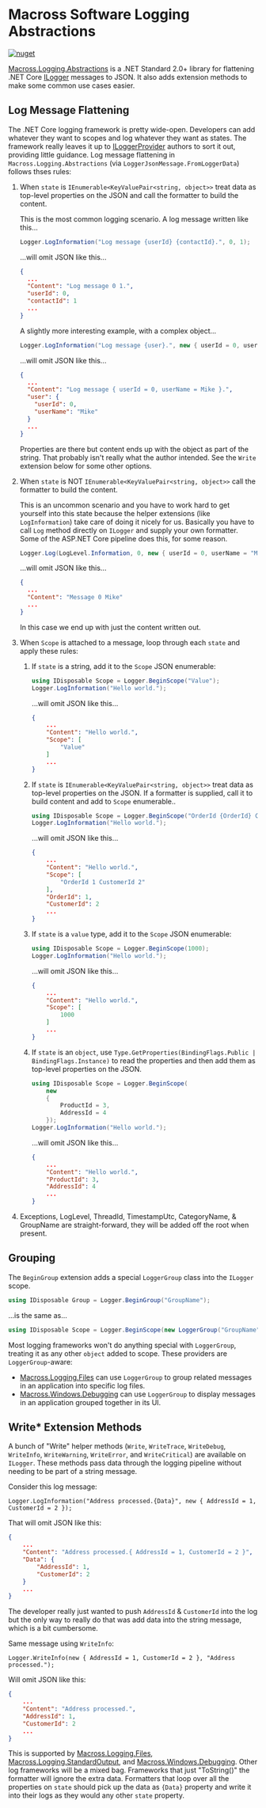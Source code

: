# Macross Software Logging Abstractions

[![nuget](https://img.shields.io/nuget/v/Macross.Logging.Abstractions.svg)](https://www.nuget.org/packages/Macross.Logging.Abstractions/)

[Macross.Logging.Abstractions](https://www.nuget.org/packages/Macross.Logging.Abstractions/)
is a .NET Standard 2.0+ library for flattening .NET Core
[ILogger](https://docs.microsoft.com/en-us/dotnet/api/microsoft.extensions.logging.ilogger)
messages to JSON. It also adds extension methods to make some common use cases
easier.

## Log Message Flattening

The .NET Core logging framework is pretty wide-open. Developers can add whatever
they want to scopes and log whatever they want as states. The framework really
leaves it up to
[ILoggerProvider](https://docs.microsoft.com/en-us/dotnet/api/microsoft.extensions.logging.iloggerprovider)
authors to sort it out, providing little guidance. Log message flattening in
`Macross.Logging.Abstractions` (via `LoggerJsonMessage.FromLoggerData`) follows
thses rules:

1. When `state` is `IEnumerable<KeyValuePair<string, object>>` treat data as
   top-level properties on the JSON and call the formatter to build the content.

    This is the most common logging scenario. A log message written like this...

    ```csharp
    Logger.LogInformation("Log message {userId} {contactId}.", 0, 1);
    ```

    ...will omit JSON like this...

    ```json
    {
      ...
      "Content": "Log message 0 1.",
      "userId": 0,
      "contactId": 1
      ...
    }
    ``` 

    A slightly more interesting example, with a complex object...

    ```csharp
    Logger.LogInformation("Log message {user}.", new { userId = 0, userName = "Mike" });
    ```

    ...will omit JSON like this...

    ```json
    {
      ...
      "Content": "Log message { userId = 0, userName = Mike }.",
      "user": {
        "userId": 0,
        "userName": "Mike"
      }
      ...
    }
    ```

    Properties are there but content ends up with the object as part of the
    string. That probably isn't really what the author intended. See the `Write`
    extension below for some other options.

2. When `state` is NOT `IEnumerable<KeyValuePair<string, object>>` call the
   formatter to build the content.

    This is an uncommon scenario and you have to work hard to get yourself into
    this state because the helper extensions (like `LogInformation`) take care
    of doing it nicely for us. Basically you have to call `Log` method directly
    on `ILogger` and supply your own formatter. Some of the ASP.NET Core
    pipeline does this, for some reason.

    ```csharp
    Logger.Log(LogLevel.Information, 0, new { userId = 0, userName = "Mike" }, null, (s, e) => $"Message {s.userId} {s.userName}");
    ```

    ...will omit JSON like this...

    ```json
    {
      ...
      "Content": "Message 0 Mike"
      ...
    }
    ```

    In this case we end up with just the content written out.

3. When `Scope` is attached to a message, loop through each `state` and apply
   these rules:

    1. If `state` is a string, add it to the `Scope` JSON enumerable:

        ```csharp
        using IDisposable Scope = Logger.BeginScope("Value");
        Logger.LogInformation("Hello world.");
        ```

        ...will omit JSON like this...

        ```json
       {
            ...
            "Content": "Hello world.",
            "Scope": [
                "Value"
            ]
            ...
       }
       ```

    2. If `state` is `IEnumerable<KeyValuePair<string, object>>` treat data as
       top-level properties on the JSON. If a formatter is supplied, call it to
       build content and add to `Scope` enumerable..

        ```csharp
        using IDisposable Scope = Logger.BeginScope("OrderId {OrderId} CustomerId {CustomerId}", 1, 2);
        Logger.LogInformation("Hello world.");
        ```

        ...will omit JSON like this...

        ```json
        {
            ...
            "Content": "Hello world.",
            "Scope": [
                "OrderId 1 CustomerId 2"
            ],
            "OrderId": 1,
            "CustomerId": 2
            ...
        }
        ```

    3. If `state` is a `value` type, add it to the `Scope` JSON enumerable:

        ```csharp
        using IDisposable Scope = Logger.BeginScope(1000);
        Logger.LogInformation("Hello world.");
        ```

        ...will omit JSON like this...

        ```json
        {
            ...
            "Content": "Hello world.",
            "Scope": [
                1000
            ]
            ...
        }
       ```

    4. If `state` is an `object`, use `Type.GetProperties(BindingFlags.Public |
       BindingFlags.Instance)` to read the properties and then add them as
       top-level properties on the JSON.

        ```csharp
        using IDisposable Scope = Logger.BeginScope(
            new
            {
                ProductId = 3,
                AddressId = 4
            });
        Logger.LogInformation("Hello world.");
        ```

        ...will omit JSON like this...

        ```json
        {
            ...
            "Content": "Hello world.",
            "ProductId": 3,
            "AddressId": 4
            ...
        }
        ```

4. Exceptions, LogLevel, ThreadId, TimestampUtc, CategoryName, & GroupName are
   straight-forward, they will be added off the root when present.

## Grouping

The `BeginGroup` extension adds a special `LoggerGroup` class into the `ILogger`
scope.

```csharp
using IDisposable Group = Logger.BeginGroup("GroupName");
```

...is the same as...

```csharp
using IDisposable Scope = Logger.BeginScope(new LoggerGroup("GroupName"));
```

Most logging frameworks won't do anything special with `LoggerGroup`, treating
it as any other `object` added to scope. These providers are
`LoggerGroup`-aware:

* [Macross.Logging.Files](../Macross.Logging.Files/README.md) can use
  `LoggerGroup` to group related messages in an application into specific log
  files.
* [Macross.Windows.Debugging](../Macross.Windows.Debugging/README.md) can use
  `LoggerGroup` to display messages in an application grouped together in its
  UI.

## Write* Extension Methods

A bunch of "Write" helper methods (`Write`, `WriteTrace`, `WriteDebug`,
`WriteInfo`, `WriteWarning`, `WriteError`, and `WriteCritical`) are available on
`ILogger`. These methods pass data through the logging pipeline without needing
to be part of a string message.

Consider this log message:

```chsarp
Logger.LogInformation("Address processed.{Data}", new { AddressId = 1, CustomerId = 2 });
```

That will omit JSON like this:

```json
{
    ...
    "Content": "Address processed.{ AddressId = 1, CustomerId = 2 }",
    "Data": {
        "AddressId": 1,
        "CustomerId": 2
    }
    ...
}
```

The developer really just wanted to push `AddressId` & `CustomerId` into the log
but the only way to really do that was add data into the string message, which
is a bit cumbersome.

Same message using `WriteInfo`:

```chsarp
Logger.WriteInfo(new { AddressId = 1, CustomerId = 2 }, "Address processed.");
```

Will omit JSON like this:

```json
{
    ...
    "Content": "Address processed.",
    "AddressId": 1,
    "CustomerId": 2
    ...
}
```

This is supported by
[Macross.Logging.Files](../Macross.Logging.Files/README.md),
[Macross.Logging.StandardOutput](../Macross.Logging.StandardOutput/README.md),
and [Macross.Windows.Debugging](../Macross.Windows.Debugging/README.md). Other
log frameworks will be a mixed bag. Frameworks that just "ToString()" the
formatter will ignore the extra data. Formatters that loop over all the
properties on `state` should pick up the data as `{Data}` property and write it
into their logs as they would any other `state` property.